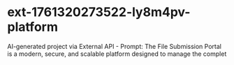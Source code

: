 # ext-1761320273522-ly8m4pv-platform
AI-generated project via External API - Prompt: The File Submission Portal is a modern, secure, and scalable platform designed to manage the complet
